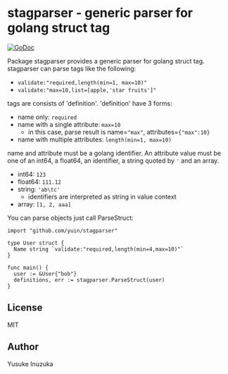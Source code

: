 # stagparser - generic parser for golang struct tag
[![GoDoc](https://godoc.org/github.com/yuin/stagparser?status.svg)](https://godoc.org/github.com/yuin/stagparser)

Package stagparser provides a generic parser for golang struct tag.
stagparser can parse tags like the following:

- `validate:"required,length(min=1, max=10)"`
- `validate:"max=10,list=[apple,'star fruits']"`

tags are consists of 'definition'. 'definition' have 3 forms:

- name only: `required`
- name with a single attribute: `max=10`
    - in this case, parse result is name=`"max"`, attributes=`{"max":10}`
- name with multiple attributes: `length(min=1, max=10)`

name and attribute must be a golang identifier.
An attribute value must be one of an int64, a float64, an identifier,
a string quoted by `'` and an array.

* int64: `123`
* float64: `111.12`
* string: `'ab\tc'`
  * identifiers are interpreted as string in value context
* array: `[1, 2, aaa]`

You can parse objects just call ParseStruct:

```
import "github.com/yuin/stagparser"

type User struct {
  Name string `validate:"required,length(min=4,max=10)"`
}

func main() {
  user := &User{"bob"}
  definitions, err := stagparser.ParseStruct(user)
}
```

## License
MIT

## Author
Yusuke Inuzuka
